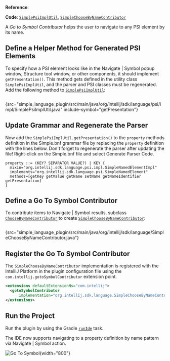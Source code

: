 [//]: # (title: 13. Go To Symbol Contributor)

<!-- Copyright 2000-2022 JetBrains s.r.o. and other contributors. Use of this source code is governed by the Apache 2.0 license that can be found in the LICENSE file. -->

<tldr>

**Reference**: [](go_to_class_and_go_to_symbol.md)

**Code**: [`SimplePsiImplUtil`](%gh-sdk-samples%/simple_language_plugin/src/main/java/org/intellij/sdk/language/psi/impl/SimplePsiImplUtil.java),
[`SimpleChooseByNameContributor`](%gh-sdk-samples%/simple_language_plugin/src/main/java/org/intellij/sdk/language/SimpleChooseByNameContributor.java)

</tldr>
<include from="language_and_filetype.md" element-id="custom_language_tutorial_header"></include>

A _Go to Symbol Contributor_ helps the user to navigate to any PSI element by its name.

## Define a Helper Method for Generated PSI Elements

To specify how a PSI element looks like in the <ui-path>Navigate | Symbol</ui-path> popup window, <control>Structure</control> tool window, or other components, it should implement `getPresentation()`.
This method gets defined in the utility class `SimplePsiImplUtil`, and the parser and PSI classes must be regenerated.
Add the following method to [`SimplePsiImplUtil`](%gh-sdk-samples%/simple_language_plugin/src/main/java/org/intellij/sdk/language/psi/impl/SimplePsiImplUtil.java):

```java
```
{src="simple_language_plugin/src/main/java/org/intellij/sdk/language/psi/impl/SimplePsiImplUtil.java" include-symbol="getPresentation"}

## Update Grammar and Regenerate the Parser

Now add the `SimplePsiImplUtil.getPresentation()` to the `property` methods definition in the <path>Simple.bnf</path> grammar file by replacing the `property` definition with the lines below.
Don't forget to regenerate the parser after updating the file!
Right-click on the <path>Simple.bnf</path> file and select <control>Generate Parser Code</control>.

```bnf
property ::= (KEY? SEPARATOR VALUE?) | KEY {
  mixin="org.intellij.sdk.language.psi.impl.SimpleNamedElementImpl"
  implements="org.intellij.sdk.language.psi.SimpleNamedElement"
  methods=[getKey getValue getName setName getNameIdentifier getPresentation]
}
```

## Define a Go To Symbol Contributor

To contribute items to <ui-path>Navigate | Symbol</ui-path> results, subclass [`ChooseByNameContributor`](%gh-ic%/platform/lang-api/src/com/intellij/navigation/ChooseByNameContributor.java)
to create [`SimpleChooseByNameContributor`](%gh-sdk-samples%/simple_language_plugin/src/main/java/org/intellij/sdk/language/SimpleChooseByNameContributor.java):

```java
```
{src="simple_language_plugin/src/main/java/org/intellij/sdk/language/SimpleChooseByNameContributor.java"}

## Register the Go To Symbol Contributor

The `SimpleChooseByNameContributor` implementation is registered with the IntelliJ Platform in the plugin configuration file using the `com.intellij.gotoSymbolContributor` extension point.

```xml
<extensions defaultExtensionNs="com.intellij">
  <gotoSymbolContributor
      implementation="org.intellij.sdk.language.SimpleChooseByNameContributor"/>
</extensions>
```

## Run the Project

Run the plugin by using the Gradle [`runIde`](creating_plugin_project.md#running-a-plugin-with-the-runide-gradle-task) task.

The IDE now supports navigating to a property definition by name pattern via <ui-path>Navigate | Symbol</ui-path> action.

![Go To Symbol](go_to_symbol.png){width="800"}
